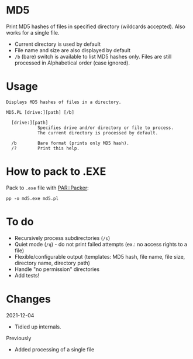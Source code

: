 MD5
===

Print MD5 hashes of files in specified directory (wildcards accepted). Also works for a single file.

- Current directory is used by default
- File name and size are also displayed by default
- `/b` (bare) switch is available to list MD5 hashes only. Files are still processed in Alphabetical order (case ignored).


Usage
=====

    Displays MD5 hashes of files in a directory.

    MD5.PL [drive:][path] [/b]

      [drive:][path]
                Specifies drive and/or directory or file to process.
                The current directory is processed by default.

      /b        Bare format (prints only MD5 hash).
      /?        Print this help.

How to pack to .EXE
===================

Pack to `.exe` file with [PAR::Packer](https://metacpan.org/pod/pp):

`pp -o md5.exe md5.pl`

To do
=====

- Recursively process subdirectories (`/s`)
- Quiet mode (`/q`) - do not print failed attempts (ex.: no access rights to a file)
- Flexible/configurable output (templates: MD5 hash, file name, file size, directory name, directory path)
- Handle "no permission" directories
- Add tests!

Changes
=======

2021-12-04
* Tidied up internals.

Previously
* Added processing of a single file
